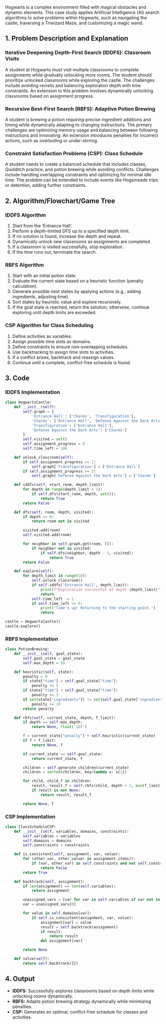 
Hogwarts is a complex environment filled with magical obstacles and dynamic elements. This case study applies Artificial Intelligence (AI) search algorithms to solve problems within Hogwarts, such as navigating the castle, traversing a Triwizard Maze, and customizing a magic wand.

## 1. Problem Description and Explanation

### **Iterative Deepening Depth-First Search (IDDFS): Classroom Visits**

A student at Hogwarts must visit multiple classrooms to complete assignments while gradually unlocking more rooms. The student should prioritize unlocked classrooms while exploring the castle. The challenges include avoiding revisits and balancing exploration depth with time constraints. An extension to this problem involves dynamically unlocking classrooms based on assignment progress.

### **Recursive Best-First Search (RBFS): Adaptive Potion Brewing**

A student is brewing a potion requiring precise ingredient additions and timing while dynamically adapting to changing instructions. The primary challenges are optimizing memory usage and balancing between following instructions and innovating. An extension introduces penalties for incorrect actions, such as overboiling or under-stirring.

### **Constraint Satisfaction Problems (CSP): Class Schedule**

A student needs to create a balanced schedule that includes classes, Quidditch practice, and potion brewing while avoiding conflicts. Challenges include handling overlapping constraints and optimizing for minimal idle time. The problem can be extended to include events like Hogsmeade trips or detention, adding further constraints.

## 2. Algorithm/Flowchart/Game Tree

### **IDDFS Algorithm**

1. Start from the ‘Entrance Hall’.
2. Perform a depth-limited DFS up to a specified depth limit.
3. If no solution is found, increase the depth and repeat.
4. Dynamically unlock new classrooms as assignments are completed.
5. If a classroom is visited successfully, stop exploration.
6. If the time runs out, terminate the search.

### **RBFS Algorithm**

1. Start with an initial potion state.
2. Evaluate the current state based on a heuristic function (penalty calculation).
3. Generate possible next states by applying actions (e.g., adding ingredients, adjusting time).
4. Sort states by heuristic value and explore recursively.
5. If the goal state is reached, return the solution; otherwise, continue exploring until depth limits are exceeded.

### **CSP Algorithm for Class Scheduling**

1. Define activities as variables.
2. Assign possible time slots as domains.
3. Define constraints to ensure non-overlapping schedules.
4. Use backtracking to assign time slots to activities.
5. If a conflict arises, backtrack and reassign values.
6. Continue until a complete, conflict-free schedule is found.

## 3. Code

### **IDDFS Implementation**

```python
class HogwartsCastle:
    def __init__(self):
        self.graph = {
            'Entrance Hall': ['Charms', 'Transfiguration'],
            'Charms': ['Entrance Hall', 'Defense Against the Dark Arts'],
            'Transfiguration': ['Entrance Hall'],
            'Defense Against the Dark Arts': ['Charms']
        }
        self.visited = set()
        self.assignment_progress = 0
        self.time_left = 100

    def unlock_classroom(self):
        if self.assignment_progress >= 1:
            self.graph['Transfiguration'] = ['Entrance Hall']
        if self.assignment_progress >= 2:
            self.graph['Defense Against the Dark Arts'] = ['Charms']

    def iddfs(self, start_room, depth_limit):
        for depth in range(depth_limit + 1):
            if self.dfs(start_room, depth, set()):
                return True
        return False

    def dfs(self, room, depth, visited):
        if depth == 0:
            return room not in visited

        visited.add(room)
        self.visited.add(room)

        for neighbor in self.graph.get(room, []):
            if neighbor not in visited:
                if self.dfs(neighbor, depth - 1, visited):
                    return True
        return False

    def explore(self):
        for depth_limit in range(10):
            self.unlock_classroom()
            if self.iddfs('Entrance Hall', depth_limit):
                print(f"Exploration successful at depth {depth_limit}")
                return
            self.time_left -= 1
            if self.time_left <= 0:
                print("Time's up! Returning to the starting point.")
                return

castle = HogwartsCastle()
castle.explore()
```

### **RBFS Implementation**

```python
class PotionBrewing:
    def __init__(self, goal_state):
        self.goal_state = goal_state
        self.max_depth = 10

    def heuristic(self, state):
        penalty = 0
        if state["time"] > self.goal_state["time"]:
            penalty += 5
        if state["time"] < self.goal_state["time"]:
            penalty += 3
        if set(state["ingredients"]) != set(self.goal_state["ingredients"]):
            penalty += 10
        return penalty

    def rbfs(self, current_state, depth, f_limit):
        if depth == self.max_depth:
            return None, float('inf')

        f = current_state["penalty"] + self.heuristic(current_state)
        if f > f_limit:
            return None, f

        if current_state == self.goal_state:
            return current_state, f

        children = self.generate_children(current_state)
        children = sorted(children, key=lambda x: x[1])

        for child, child_f in children:
            result, result_f = self.rbfs(child, depth + 1, min(f_limit, child_f))
            if result is not None:
                return result, result_f

        return None, f
```

### **CSP Implementation**

```python
class ClassScheduleCSP:
    def __init__(self, variables, domains, constraints):
        self.variables = variables
        self.domains = domains
        self.constraints = constraints

    def is_consistent(self, assignment, var, value):
        for (other_var, other_value) in assignment.items():
            if (var, other_var) in self.constraints and not self.constraints[(var, other_var)](value, other_value):
                return False
        return True

    def backtrack(self, assignment):
        if len(assignment) == len(self.variables):
            return assignment

        unassigned_vars = [var for var in self.variables if var not in assignment]
        var = unassigned_vars[0]

        for value in self.domains[var]:
            if self.is_consistent(assignment, var, value):
                assignment[var] = value
                result = self.backtrack(assignment)
                if result:
                    return result
                del assignment[var]

        return None

    def solve(self):
        return self.backtrack({})
```

## 4. Output

- **IDDFS:** Successfully explores classrooms based on depth limits while unlocking rooms dynamically.
- **RBFS:** Adapts potion brewing strategy dynamically while minimizing penalties.
- **CSP:** Generates an optimal, conflict-free schedule for classes and activities.
